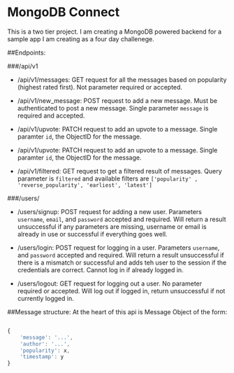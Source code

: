 MongoDB Connect
===============

This is a two tier project. I am creating a MongoDB powered backend for a sample app I am creating as a four day challenege.


##Endpoints:

###/api/v1

- /api/v1/messages: GET request for all the messages based on popularity (highest rated first). Not parameter required or accepted.

- /api/v1/new_message: POST request to add a new message. Must be authenticated to post a new message. Single parameter `message` is required and accepted.

- /api/v1/upvote: PATCH request to add an upvote to a message. Single paramter `id`, the ObjectID for the message. 

- /api/v1/upvote: PATCH request to add an upvote to a message. Single paramter `id`, the ObjectID for the message. 

- /api/v1/filtered: GET request to get a filtered result of messages. Query parameter is `filtered` and available filters are `['popularity' , 'reverse_popularity', 'earliest', 'latest'] `

###/users/

- /users/signup: POST request for adding a new user. Parameters `username`, `email`, and `password` accepted and required. Will return a result unsuccessful if any parameters are missing, username or email is already in use or successful if everything goes well. 

- /users/login: POST request for logging in a user. Parameters `username`, and `password` accepted and required. Will return a result unsuccessful if there is a mismatch or successful and adds teh user to the session if the credentials are correct. Cannot log in if already logged in.

- /users/logout: GET request for logging out a user. No parameter required or accepted. Will log out if logged in, return unsuccessful if not currently logged in.

##Message structure:
At the heart of this api is Message Object of the form:
``` javascript

{
    'message': '...',
    'author': '...',
    'popularity': x,
    'timestamp': y
}

```